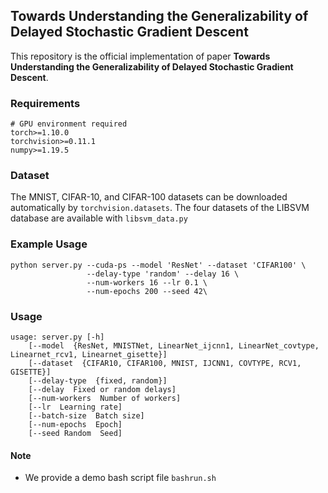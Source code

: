 ## Towards Understanding the Generalizability of Delayed Stochastic Gradient Descent

This repository is the official implementation of paper **Towards Understanding the Generalizability of Delayed Stochastic Gradient Descent**. 

### Requirements

```setup
# GPU environment required
torch>=1.10.0
torchvision>=0.11.1
numpy>=1.19.5
```

### Dataset

The MNIST, CIFAR-10, and CIFAR-100 datasets can be downloaded automatically by `torchvision.datasets`. The four datasets of the LIBSVM database are available with `libsvm_data.py`

### Example Usage

```train
python server.py --cuda-ps --model 'ResNet' --dataset 'CIFAR100' \
                 --delay-type 'random' --delay 16 \
                 --num-workers 16 --lr 0.1 \
                 --num-epochs 200 --seed 42\
```

### Usage

```
usage: server.py [-h]
    [--model  {ResNet, MNISTNet, LinearNet_ijcnn1, LinearNet_covtype, Linearnet_rcv1, Linearnet_gisette}]
    [--dataset  {CIFAR10, CIFAR100, MNIST, IJCNN1, COVTYPE, RCV1, GISETTE}]
    [--delay-type  {fixed, random}]
    [--delay  Fixed or random delays]
    [--num-workers  Number of workers]
    [--lr  Learning rate]
    [--batch-size  Batch size] 
    [--num-epochs  Epoch]
    [--seed Random  Seed]
```

#### Note

* We provide a demo bash script file `bashrun.sh`


